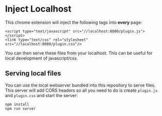 Inject Localhost
================

This chrome extension will inject the following tags into **every** page:

```
<script type="text/javascript" src="//localhost:8080/plugin.js"></script>
<link type="text/css" rel="stylesheet" src="//localhost:8080/plugin.css"/>
```

You can then serve these files from your localhost.
This can be useful for local development of javascript/css.


Serving local files
-------------------

You can use the local webserver bundled into this repository to serve files.  
This server will add CORS headers so all you need to do is create `plugin.js` and `plugin.css` and start the server:

```
npm install
npm run server
```
